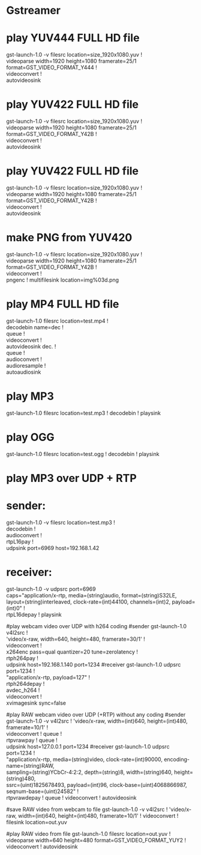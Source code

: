 Gstreamer
=========

# play YUV444 FULL HD file 
gst-launch-1.0 -v filesrc location=size_1920x1080.yuv ! \
    videoparse width=1920 height=1080 framerate=25/1 format=GST_VIDEO_FORMAT_Y444 ! \
    videoconvert ! \
    autovideosink

# play YUV422 FULL HD file 
gst-launch-1.0 -v filesrc location=size_1920x1080.yuv ! \
    videoparse width=1920 height=1080 framerate=25/1 format=GST_VIDEO_FORMAT_Y42B ! \
    videoconvert ! \
    autovideosink

# play YUV422 FULL HD file 
gst-launch-1.0 -v filesrc location=size_1920x1080.yuv ! \
    videoparse width=1920 height=1080 framerate=25/1 format=GST_VIDEO_FORMAT_Y42B ! \
    videoconvert ! \
    autovideosink

# make PNG from YUV420
gst-launch-1.0 -v filesrc location=size_1920x1080.yuv ! \
    videoparse width=1920 height=1080 framerate=25/1 format=GST_VIDEO_FORMAT_Y42B ! \
    videoconvert ! \
    pngenc ! multifilesink location=img%03d.png

# play MP4 FULL HD file
gst-launch-1.0 filesrc location=test.mp4 ! \
    decodebin name=dec ! \
    queue ! \
    videoconvert ! \
    autovideosink dec. ! \
    queue ! \
    audioconvert ! \
    audioresample ! \
    autoaudiosink

# play MP3
gst-launch-1.0 filesrc location=test.mp3 ! decodebin ! playsink

# play OGG
gst-launch-1.0 filesrc location=test.ogg ! decodebin ! playsink

# play MP3 over UDP + RTP
# sender: 
gst-launch-1.0 -v filesrc location=test.mp3 ! \
    decodebin ! \
    audioconvert ! \
    rtpL16pay ! \
    udpsink port=6969 host=192.168.1.42
# receiver:
gst-launch-1.0 -v udpsrc port=6969 \
    caps="application/x-rtp, media=(string)audio, format=(string)S32LE, \
    layout=(string)interleaved, clock-rate=(int)44100, channels=(int)2, payload=(int)0" ! \
    rtpL16depay ! playsink

#play webcam video over UDP with h264 coding
#sender
gst-launch-1.0 v4l2src ! \
    'video/x-raw, width=640, height=480, framerate=30/1' ! \
    videoconvert ! \
    x264enc pass=qual quantizer=20 tune=zerolatency ! \
    rtph264pay ! \
    udpsink host=192.168.1.140 port=1234
#receiver
gst-launch-1.0 udpsrc port=1234 ! \
    "application/x-rtp, payload=127" ! \
    rtph264depay ! \
    avdec_h264 ! \
    videoconvert  ! \
    xvimagesink sync=false

#play RAW webcam video over UDP (+RTP) without any coding
#sender
gst-launch-1.0 -v v4l2src ! 'video/x-raw, width=(int)640, height=(int)480, framerate=10/1' ! \
    videoconvert ! queue ! \
    rtpvrawpay ! queue ! \
    udpsink host=127.0.0.1 port=1234
#receiver
gst-launch-1.0 udpsrc port=1234 ! \
    "application/x-rtp, media=(string)video, clock-rate=(int)90000, encoding-name=(string)RAW, \
    sampling=(string)YCbCr-4:2:2, depth=(string)8, width=(string)640, height=(string)480, \
    ssrc=(uint)1825678493, payload=(int)96, clock-base=(uint)4068866987, seqnum-base=(uint)24582" ! \
    rtpvrawdepay ! queue  ! videoconvert  ! autovideosink   

#save RAW video from webcam to file
gst-launch-1.0 -v v4l2src ! 'video/x-raw, width=(int)640, height=(int)480, framerate=10/1' ! videoconvert ! filesink location=out.yuv  

#play RAW video from file
gst-launch-1.0 filesrc location=out.yuv ! videoparse width=640 height=480 format=GST_VIDEO_FORMAT_YUY2 ! videoconvert ! autovideosink  
